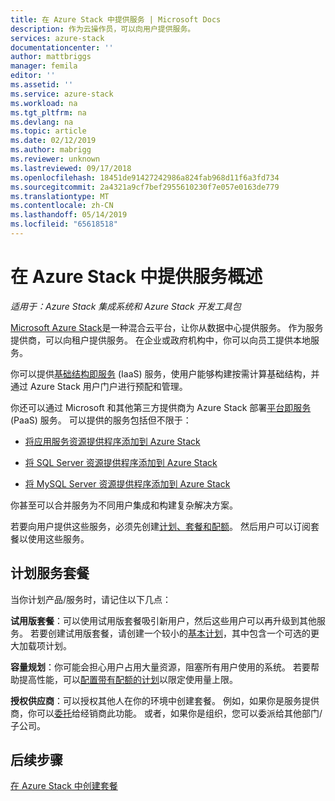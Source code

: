 ```yaml
---
title: 在 Azure Stack 中提供服务 | Microsoft Docs
description: 作为云操作员，可以向用户提供服务。
services: azure-stack
documentationcenter: ''
author: mattbriggs
manager: femila
editor: ''
ms.assetid: ''
ms.service: azure-stack
ms.workload: na
ms.tgt_pltfrm: na
ms.devlang: na
ms.topic: article
ms.date: 02/12/2019
ms.author: mabrigg
ms.reviewer: unknown
ms.lastreviewed: 09/17/2018
ms.openlocfilehash: 18451de91427242986a824fab968d11f6a3fd734
ms.sourcegitcommit: 2a4321a9cf7bef2955610230f7e057e0163de779
ms.translationtype: MT
ms.contentlocale: zh-CN
ms.lasthandoff: 05/14/2019
ms.locfileid: "65618518"
---
```

# <a name="overview-of-offering-services-in-azure-stack"></a>在 Azure Stack 中提供服务概述

*适用于：Azure Stack 集成系统和 Azure Stack 开发工具包*

[Microsoft Azure Stack](azure-stack-overview.md)是一种混合云平台，让你从数据中心提供服务。 作为服务提供商，可以向租户提供服务。 在企业或政府机构中，你可以向员工提供本地服务。 

你可以提供[基础结构即服务](https://azure.microsoft.com/overview/what-is-iaas/) (IaaS) 服务，使用户能够构建按需计算基础结构，并通过 Azure Stack 用户门户进行预配和管理。

你还可以通过 Microsoft 和其他第三方提供商为 Azure Stack 部署[平台即服务](https://azure.microsoft.com/overview/what-is-paas/) (PaaS) 服务。 可以提供的服务包括但不限于：

- [将应用服务资源提供程序添加到 Azure Stack](azure-stack-app-service-overview.md)

- [将 SQL Server 资源提供程序添加到 Azure Stack](azure-stack-sql-resource-provider-deploy.md)

- [将 MySQL Server 资源提供程序添加到 Azure Stack](azure-stack-mysql-resource-provider-deploy.md)


你甚至可以合并服务为不同用户集成和构建复杂解决方案。

若要向用户提供这些服务，必须先创建[计划、套餐和配额](azure-stack-plan-offer-quota-overview.md)。 然后用户可以订阅套餐以使用这些服务。

## <a name="plan-your-service-offers"></a>计划服务套餐

当你计划产品/服务时，请记住以下几点：

**试用版套餐**：可以使用试用版套餐吸引新用户，然后这些用户可以再升级到其他服务。 若要创建试用版套餐，请创建一个较小的[基本计划](azure-stack-plan-offer-quota-overview.md#base-plan)，其中包含一个可选的更大加载项计划。

**容量规划**：你可能会担心用户占用大量资源，阻塞所有用户使用的系统。 若要帮助提高性能，可以[配置带有配额的计划](azure-stack-plan-offer-quota-overview.md#plans)以限定使用量上限。

**授权供应商**：可以授权其他人在你的环境中创建套餐。 例如，如果你是服务提供商，你可以[委托](azure-stack-delegated-provider.md)给经销商此功能。 或者，如果你是组织，您可以委派给其他部门/子公司。

## <a name="next-steps"></a>后续步骤

[在 Azure Stack 中创建套餐](azure-stack-create-offer.md)
